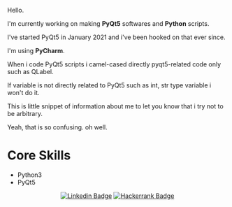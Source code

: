 <div>
  <p>Hello.</p>
  
  <p>I'm currently working on making <b>PyQt5</b> softwares and <b>Python</b> scripts.</p>
  
  <p>I've started PyQt5 in January 2021 and i've been hooked on that ever since.</p>
  
  <p>I'm using <b>PyCharm</b>.
    
  <p>When i code PyQt5 scripts i camel-cased directly pyqt5-related code only such as QLabel.</p>
 
  <p>If variable is not directly related to PyQt5 such as int, str type variable i won't do it.</p> 
  
  <p>This is little snippet of information about me to let you know that i try not to be arbitrary.</p>
  
  <p>Yeah, that is so confusing. oh well.</p>
</div>

<div>
  <h1>Core Skills</h1>
  <ul>
    <li>Python3</li>
    <li>PyQt5</li>
</div>
 
<div align=center>
  
[![Linkedin Badge](https://img.shields.io/badge/-LinkedIn-blue?style=flat-square&logo=Linkedin&logoColor=white&link=https://www.linkedin.com/in/jung-gyu-yoon-295246193/)](https://www.linkedin.com/in/jung-gyu-yoon-295246193/) [![Hackerrank Badge](https://img.shields.io/badge/-Hackerrank-darkgreen?style=flat-square&logo=Hackerrank&logoColor=white&link=https://www.hackerrank.com/yjg30737/)](https://www.hackerrank.com/yjg30737/)
  
</div>

